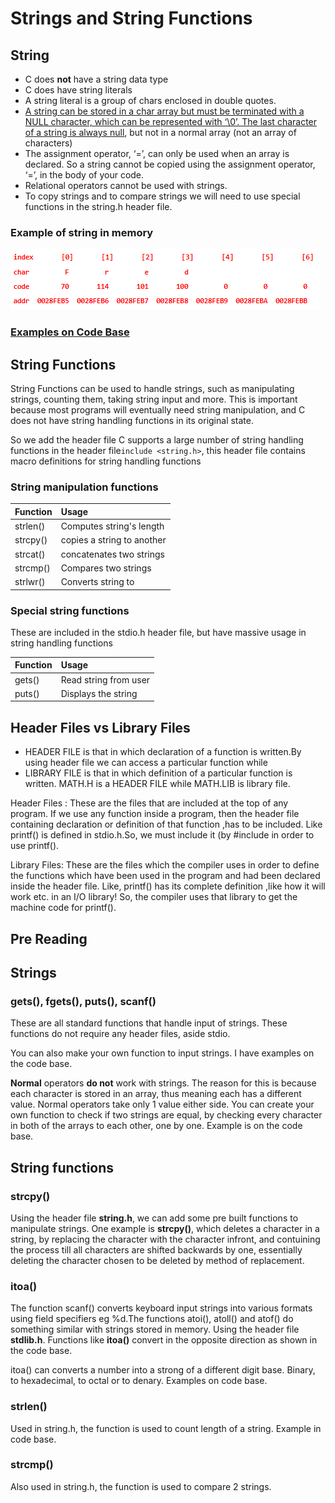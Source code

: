 # Strings and String Functions

## String

* C does **not** have a string data type
* C does have string literals
* A string literal is a group of chars enclosed in double quotes.
* [A string can be stored in a char array but must be terminated with a NULL character, which can be represented with ‘\0’. The last character of a string is always null](https://stackoverflow.com/questions/20161921/null-byte-and-arrays-in-c), but not in a normal array \(not an array of characters\)
* The assignment operator, ‘=’, can only be used when an array is declared. So a string cannot be copied using the assignment operator, ‘=’, in the body of your code.
* Relational operators cannot be used with strings.
* To copy strings and to compare strings we will need to use special functions in the string.h header file.

### Example of string in memory

![](../../../../.gitbook/assets/image%20%2811%29.png)

### [Examples on Code Base](https://adnantech.gitbook.io/code/code/c/arrays)

## String Functions

String Functions can be used to handle strings, such as manipulating strings, counting them, taking string input and more. This is important because most programs will eventually need string manipulation, and C does not have string handling functions in its original state.

So we add the header file  C supports a large number of string handling functions in the header file`include <string.h>`, this header file contains macro definitions for string handling functions

### String manipulation functions

| Function | Usage |
| :--- | :--- |
| strlen\(\) | Computes string's length |
| strcpy\(\) | copies a string to another |
| strcat\(\) | concatenates two strings |
| strcmp\(\) | Compares two strings |
| strlwr\(\) | Converts string to  |

### Special string functions

These are included in the stdio.h header file, but have massive usage in string handling functions

| Function | Usage |
| :--- | :--- |
| gets\(\) | Read string from user |
| puts\(\) | Displays the string |

## Header Files vs Library Files

* HEADER FILE is that in which declaration of a function is written.By using header file we can access a particular function while
* LIBRARY FILE is that in which definition of a particular function is written. MATH.H is a HEADER FILE while MATH.LIB is library file.

  
Header Files : These are the files that are included at the top of any program. If we use any function inside a program, then the header file containing declaration or definition of that function ,has to be included. Like printf\(\) is defined in stdio.h.So, we must include it \(by \#include in order to use printf\(\).

Library Files: These are the files which the compiler uses in order to define the functions which have been used in the program and had been declared inside the header file. Like, printf\(\) has its complete definition ,like how it will work etc. in an I/O library! So, the compiler uses that library to get the machine code for printf\(\).

## Pre Reading

## Strings

### gets\(\), fgets\(\), puts\(\), scanf\(\)

These are all standard functions that handle input of strings. These functions do not require any header files, aside stdio. 

You can also make your own function to input strings. I have examples on the code base.

**Normal** operators **do not** work with strings. The reason for this is because each character is stored in an array, thus meaning each has a different value. Normal operators take only 1 value either side. You can create your own function to check if two strings are equal, by checking every character in both of the arrays to each other, one by one. Example is on the code base.

## String functions

### strcpy\(\)

Using the header file **string.h**, we can add some pre built functions to manipulate strings. One example is **strcpy\(\)**, which deletes a character in a string, by replacing the character with the character infront, and contuining the process till all characters are shifted backwards by one, essentially deleting the character chosen to be deleted by method of replacement.

### itoa\(\)

The function scanf\(\) converts keyboard input strings into various formats using field specifiers eg %d.The functions atoi\(\), atoll\(\) and atof\(\) do something similar with strings stored in memory. Using the header file **stdlib.h**. Functions like **itoa\(\)** convert in the opposite direction as shown in the code base.

itoa\(\) can converts a number into a strong of a different digit base. Binary, to hexadecimal, to octal or to denary. Examples on code base.

### strlen\(\)

Used in string.h, the function is used to count length of a string. Example in code base.

### strcmp\(\)

Also used in string.h, the function is used to compare 2 strings.

